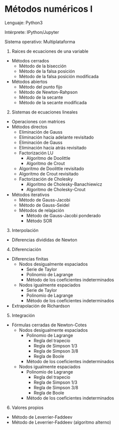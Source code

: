 # Métodos numéricos I

Lenguaje: Python3

Intérprete: IPython/Jupyter

Sistema operativo: Multiplataforma

1. Raices de ecuaciones de una variable
  * Métodos cerrados
    * Método de la bisección
    * Método de la falsa posición
    * Método de la falsa posición modificada
  * Métodos abiertos
    * Método del punto fijo
    * Método de Newton-Rahpson
    * Método de la secante
    * Método de la secante modificada
2. Sistemas de ecuaciones lineales
  * Operaciones con matrices
  * Métodos directos
    * Eliminación de Gauss
    * Eliminación hacia adelante revisitado
    * Eliminación de Gauss
    * Eliminación hacia atrás revisitado
    * Factorización LU
      * Algoritmo de Doolittle
      * Algoritmo de Crout
    * Algoritmo de Doolittle revisitado
    * Algoritmo de Crout revisitado
    * Factorización de Cholesky
      * Algoritmo de Cholesky-Banachiewicz
      * Algoritmo de Cholesky-Crout
  * Métodos iterativos
    * Método de Gauss-Jacobi
    * Método de Gauss-Seidel
    * Métodos de relajación
      * Método de Gauss-Jacobi ponderado
      * Método SOR
3. Interpolación
  * Diferencias divididas de Newton
4. Diferenciación
  * Diferencias finitas
    * Nodos desigualmente espaciados
      * Serie de Taylor
      * Polinomio de Lagrange
      * Método de los coeficientes indeterminados
    * Nodos igualmente espaciados
      * Serie de Taylor
      * Polinomio de Lagrange
      * Método de los coeficientes indeterminados 
  * Extrapolación de Richardson
5. Integración
  * Fórmulas cerradas de Newton-Cotes
    * Nodos desigualmente espaciados 
      * Polinomio de Lagrange 
        * Regla del trapecio
        * Regla de Simpson 1/3
        * Regla de Simpson 3/8
        * Regla de Boole
      * Método de los coeficientes indeterminados 
    * Nodos igualmente espaciados 
      * Polinomio de Lagrange 
        * Regla del trapecio
        * Regla de Simpson 1/3
        * Regla de Simpson 3/8
        * Regla de Boole
      * Método de los coeficientes indeterminados 
6. Valores propios
  * Método de Leverrier-Faddeev
  * Método de Leverrier-Faddeev (algoritmo alterno)
